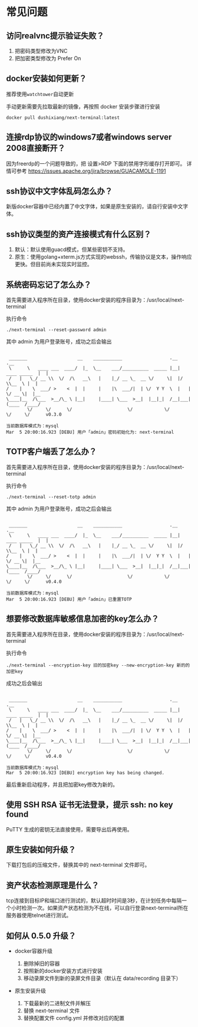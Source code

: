 # 常见问题

## 访问realvnc提示验证失败？

1. 把密码类型修改为VNC
2. 把加密类型修改为 Prefer On

## docker安装如何更新？

推荐使用`watchtower`自动更新

手动更新需要先拉取最新的镜像，再按照 docker 安装步骤进行安装

```shell
docker pull dushixiang/next-terminal:latest
```

## 连接rdp协议的windows7或者windows server 2008直接断开？

因为freerdp的一个问题导致的，把 设置>RDP 下面的禁用字形缓存打开即可。
详情可参考 https://issues.apache.org/jira/browse/GUACAMOLE-1191

## ssh协议中文字体乱码怎么办？

新版docker容器中已经内置了中文字体，如果是原生安装的，请自行安装中文字体。

## ssh协议类型的资产连接模式有什么区别？

1. 默认：默认使用guacd模式，但某些密钥不支持。
2. 原生：使用golang+xterm.js方式实现的webssh，传输协议是文本，操作响应更快。但目前尚未实现实时监控。

## 系统密码忘记了怎么办？

首先需要进入程序所在目录，使用docker安装的程序目录为：/usr/local/next-terminal

执行命令 

```shell
./next-terminal --reset-password admin
```

其中 admin 为用户登录账号，成功之后会输出 

``` shell

 _______                   __    ___________                  .__              .__   
 \      \   ____ ___  ____/  |_  \__    ___/__________  _____ |__| ____ _____  |  |  
 /   |   \_/ __ \\  \/  /\   __\   |    |_/ __ \_  __ \/     \|  |/    \\__  \ |  |  
/    |    \  ___/ >    <  |  |     |    |\  ___/|  | \/  Y Y  \  |   |  \/ __ \|  |__
\____|__  /\___  >__/\_ \ |__|     |____| \___  >__|  |__|_|  /__|___|  (____  /____/
        \/     \/      \/                     \/            \/        \/     \/      v0.3.0

当前数据库模式为：mysql
Mar  5 20:00:16.923 [DEBU] 用户「admin」密码初始化为: next-terminal

```

## TOTP客户端丢了怎么办？

首先需要进入程序所在目录，使用docker安装的程序目录为：/usr/local/next-terminal

执行命令

```shell
./next-terminal --reset-totp admin
```

其中 admin 为用户登录账号，成功之后会输出

``` shell

 _______                   __    ___________                  .__              .__   
 \      \   ____ ___  ____/  |_  \__    ___/__________  _____ |__| ____ _____  |  |  
 /   |   \_/ __ \\  \/  /\   __\   |    |_/ __ \_  __ \/     \|  |/    \\__  \ |  |  
/    |    \  ___/ >    <  |  |     |    |\  ___/|  | \/  Y Y  \  |   |  \/ __ \|  |__
\____|__  /\___  >__/\_ \ |__|     |____| \___  >__|  |__|_|  /__|___|  (____  /____/
        \/     \/      \/                     \/            \/        \/     \/      v0.4.0

当前数据库模式为：mysql
Mar  5 20:00:16.923 [DEBU] 用户「admin」已重置TOTP

```

## 想要修改数据库敏感信息加密的key怎么办？

首先需要进入程序所在目录，使用docker安装的程序目录为：/usr/local/next-terminal

执行命令

```shell
./next-terminal --encryption-key 旧的加密key --new-encryption-key 新的的加密key
```

成功之后会输出

``` shell

 _______                   __    ___________                  .__              .__   
 \      \   ____ ___  ____/  |_  \__    ___/__________  _____ |__| ____ _____  |  |  
 /   |   \_/ __ \\  \/  /\   __\   |    |_/ __ \_  __ \/     \|  |/    \\__  \ |  |  
/    |    \  ___/ >    <  |  |     |    |\  ___/|  | \/  Y Y  \  |   |  \/ __ \|  |__
\____|__  /\___  >__/\_ \ |__|     |____| \___  >__|  |__|_|  /__|___|  (____  /____/
        \/     \/      \/                     \/            \/        \/     \/      v0.4.0

当前数据库模式为：mysql
Mar  5 20:00:16.923 [DEBU] encryption key has being changed.

```

最后重新启动程序，并且把加密key修改为新的。

## 使用 SSH RSA 证书无法登录，提示 ssh: no key found

PuTTY 生成的密钥无法直接使用，需要导出后再使用。

## 原生安装如何升级？

下载打包后的压缩文件，替换其中的 next-terminal 文件即可。

## 资产状态检测原理是什么？

tcp连接到目标IP和端口进行测试的，默认超时时间是3秒，在计划任务中每隔一个小时检测一次。如果资产状态检测为不在线，可以自行登录next-terminal所在服务器使用telnet进行测试。

## 如何从 0.5.0 升级？

- docker容器升级
  1. 删除掉旧的容器
  2. 按照新的docker安装方式进行安装
  3. 移动录屏文件到新的录屏文件目录（默认在 data/recording 目录下）
   
- 原生安装升级
  1. 下载最新的二进制文件并解压
  2. 替换 next-terminal 文件
  3. 替换配置文件 config.yml 并修改对应的配置